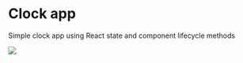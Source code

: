 # Clock app 

Simple clock app using React state and component lifecycle methods

![](http://www.giphy.com/gifs/eJQgXAAI1wp42qDey8)